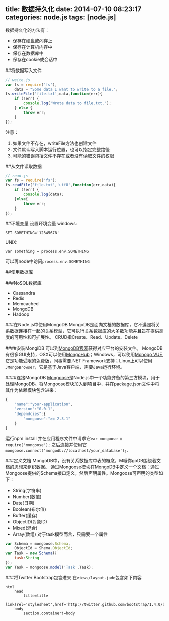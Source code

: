 title: 数据持久化
date: 2014-07-10 08:23:17
categories: node.js
tags: [node.js]
---
数据持久化的方法有：
- 保存在硬盘或闪存上
- 保存在计算机内存中
- 保存在数据库中
- 保存在cookie或会话中

##将数据写入文件
```js
// weite.js
var fs = require('fs'),
	data = "Some data I want to write to a file.";
fs.writeFile('file.txt',data,function(err){
	if (!err) {
		console.log("Wrote data to file.txt.");
	} else {
		throw err;
	}
});
```
注意：
1. 如果文件不存在，writeFile方法也创建文件
2. 文件默认写入脚本运行位置，也可以指定完整路径
3. 可能的错误包括文件不存在或者没有读取文件的权限

##从文件读取数据
```js
// read.js
var fs = require('fs');
fs.readFile('file.txt','utf8',function(err,data){
	if (!err) {
		console.log(data);
	}else{
		throw err;
	}
});
```

##环境变量
设置环境变量
windows:
```shell
SET SOMETHING='12345678'
```
UNIX:
```shell
var something = process.env.SOMETHING
```
可以再node中访问`process.env.SOMETHING`

##使用数据库

###NoSQL数据库
- Cassandra
- Redis
- Memcached
- MongoDB
- Hadoop

###在Node.js中使用MongoDB
MongoDB是面向文档的数据库，它不遵照将关系数据连接在一起的关系模型，它可执行关系数据库的大多数功能并且旨在提供高度的可用性和可扩展性。
CRUD指Create、Read、Update、Delete

####安装MongiDB
可以到[MongoDB官网](http://www.mongodb.org/downloads)获得对应平台的安装文件。
MongoDB有很多GUI支持，OSX可以使用[MongoHub](http://mongohub.todayclose.com/)；Windows，可以使用[Monogo VUE](http://mongovue/com),它是功能受限的免费版，同事需要.NET Framework支持；Linux上可以使用`JMongoBrowser`，它是基于Java客户端，需要Java运行环境。

####连接MongoDB
[Mongoose](http://mongoosejs.com/)是Node.js中一个功能齐备的第三方模块，用于处理MongoDB。将Mongoose模块加入到项目中，并在package.json文件中将其作为依赖模块包含进来：
```js
{
    "name":"your-application",
    "version":"0.0.1",
    "dependcies":{
        "mongoose":">= 2.3.1"
    }
}
```
运行npm install 
并在应用程序文件中请求它`var mongoose = require('mongoose');`
之后连接并使用它`mongoose.connect('mongodb://localhost/your_database');`.

###定义文档
MongoDB中，没有关系数据库中表的概念，M哦你goDB围绕着文档的思想来组织数据。
通过Mongoose模块在MongoDB中定义一个文档：通过Mongoose提供的Schema接口定义，然后声明属性。Mongoose可声明的类型如下：
- String(字符串)
- Number(数值)
- Date(日期)
- Boolean(布尔值)
- Buffer(缓存)
- ObjectID(对象ID)
- Mixed(混合)
- Array(数组)
对于task模型而言，只需要一个属性
```js
var Schema = mongoose.Schema,
    ObjectId = Shema.ObjectId;
var Task = new Schema({
    task:String
});
var Task = mongoose.model('Task',Task);
```

###将Twitter Bootstrap包含进来
在`views/layout.jade`包含如下内容
```
html 
    head
        title=title
        link(rel='stylesheet',href='http://twitter.github.com/bootstrap/1.4.0/bootstrap.min.css')
    body
        section.container!=body
```
